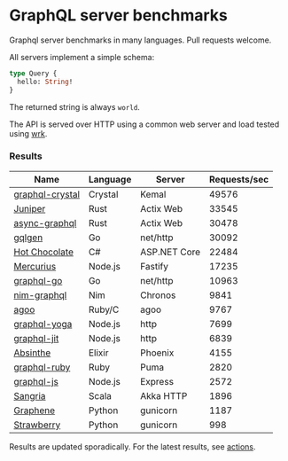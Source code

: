 # GraphQL server benchmarks

Graphql server benchmarks in many languages. Pull requests welcome.

All servers implement a simple schema:

```graphql
type Query {
  hello: String!
}
```

The returned string is always `world`.

The API is served over HTTP using a common web server and load tested using [wrk](https://github.com/wg/wrk).

### Results

| Name                                                            | Language | Server       | Requests/sec |
| --------------------------------------------------------------- | -------- | ------------ | ------------ |
| [graphql-crystal](https://github.com/graphql-crystal/graphql)   | Crystal  | Kemal        | 49576        |
| [Juniper](https://github.com/graphql-rust/juniper)              | Rust     | Actix Web    | 33545        |
| [async-graphql](https://github.com/async-graphql/async-graphql) | Rust     | Actix Web    | 30478        |
| [gqlgen](https://github.com/99designs/gqlgen)                   | Go       | net/http     | 30092        |
| [Hot Chocolate](https://github.com/ChilliCream/hotchocolate)    | C#       | ASP.NET Core | 22484        |
| [Mercurius](https://github.com/mercurius-js/mercurius)          | Node.js  | Fastify      | 17235        |
| [graphql-go](https://github.com/graphql-go/graphql)             | Go       | net/http     | 10963        |
| [nim-graphql](https://github.com/status-im/nim-graphql)         | Nim      | Chronos      | 9841         |
| [agoo](https://github.com/ohler55/agoo)                         | Ruby/C   | agoo         | 9767         |
| [graphql-yoga](https://github.com/dotansimha/graphql-yoga)      | Node.js  | http         | 7699         |
| [graphql-jit](https://github.com/zalando-incubator/graphql-jit) | Node.js  | http         | 6839         |
| [Absinthe](https://github.com/absinthe-graphql/absinthe)        | Elixir   | Phoenix      | 4155         |
| [graphql-ruby](https://graphql-ruby.org/)                       | Ruby     | Puma         | 2820         |
| [graphql-js](https://github.com/graphql/graphql-js)             | Node.js  | Express      | 2572         |
| [Sangria](https://github.com/sangria-graphql/sangria)           | Scala    | Akka HTTP    | 1896         |
| [Graphene](https://github.com/graphql-python/graphene)          | Python   | gunicorn     | 1187         |
| [Strawberry](https://github.com/strawberry-graphql/strawberry)  | Python   | gunicorn     | 998         |

Results are updated sporadically. For the latest results, see [actions](https://github.com/graphql-crystal/benchmarks/actions/workflows/run.yaml).

